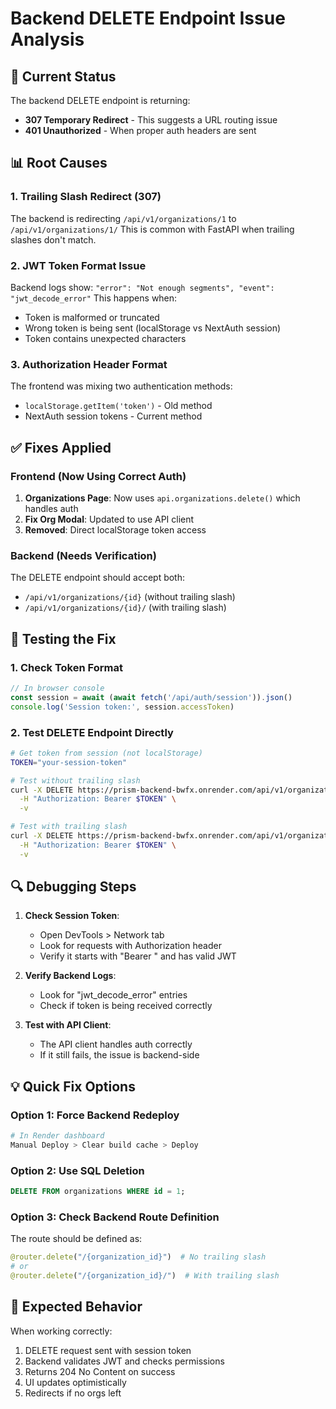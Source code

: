 # Backend DELETE Endpoint Issue Analysis

## 🔴 Current Status

The backend DELETE endpoint is returning:
- **307 Temporary Redirect** - This suggests a URL routing issue
- **401 Unauthorized** - When proper auth headers are sent

## 📊 Root Causes

### 1. Trailing Slash Redirect (307)
The backend is redirecting `/api/v1/organizations/1` to `/api/v1/organizations/1/`
This is common with FastAPI when trailing slashes don't match.

### 2. JWT Token Format Issue
Backend logs show: `"error": "Not enough segments", "event": "jwt_decode_error"`
This happens when:
- Token is malformed or truncated
- Wrong token is being sent (localStorage vs NextAuth session)
- Token contains unexpected characters

### 3. Authorization Header Format
The frontend was mixing two authentication methods:
- `localStorage.getItem('token')` - Old method
- NextAuth session tokens - Current method

## ✅ Fixes Applied

### Frontend (Now Using Correct Auth)
1. **Organizations Page**: Now uses `api.organizations.delete()` which handles auth
2. **Fix Org Modal**: Updated to use API client
3. **Removed**: Direct localStorage token access

### Backend (Needs Verification)
The DELETE endpoint should accept both:
- `/api/v1/organizations/{id}` (without trailing slash)
- `/api/v1/organizations/{id}/` (with trailing slash)

## 🧪 Testing the Fix

### 1. Check Token Format
```javascript
// In browser console
const session = await (await fetch('/api/auth/session')).json()
console.log('Session token:', session.accessToken)
```

### 2. Test DELETE Endpoint Directly
```bash
# Get token from session (not localStorage)
TOKEN="your-session-token"

# Test without trailing slash
curl -X DELETE https://prism-backend-bwfx.onrender.com/api/v1/organizations/1 \
  -H "Authorization: Bearer $TOKEN" \
  -v

# Test with trailing slash
curl -X DELETE https://prism-backend-bwfx.onrender.com/api/v1/organizations/1/ \
  -H "Authorization: Bearer $TOKEN" \
  -v
```

## 🔍 Debugging Steps

1. **Check Session Token**:
   - Open DevTools > Network tab
   - Look for requests with Authorization header
   - Verify it starts with "Bearer " and has valid JWT

2. **Verify Backend Logs**:
   - Look for "jwt_decode_error" entries
   - Check if token is being received correctly

3. **Test with API Client**:
   - The API client handles auth correctly
   - If it still fails, the issue is backend-side

## 💡 Quick Fix Options

### Option 1: Force Backend Redeploy
```bash
# In Render dashboard
Manual Deploy > Clear build cache > Deploy
```

### Option 2: Use SQL Deletion
```sql
DELETE FROM organizations WHERE id = 1;
```

### Option 3: Check Backend Route Definition
The route should be defined as:
```python
@router.delete("/{organization_id}")  # No trailing slash
# or
@router.delete("/{organization_id}/")  # With trailing slash
```

## 📝 Expected Behavior

When working correctly:
1. DELETE request sent with session token
2. Backend validates JWT and checks permissions
3. Returns 204 No Content on success
4. UI updates optimistically
5. Redirects if no orgs left